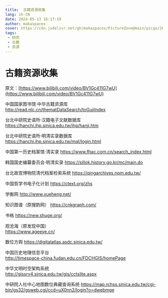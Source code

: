 ```yaml
---
title:  古籍资源收集
lang: zh-CN
date: 2024-05-13 16:17:19
author: makaspacex
cover: https://cdn.jsdelivr.net/gh/makaspacex/PictureZone@main/picgo/202405140046938.png
tags:
 - 研究
 - 古籍
 - 资源
---
```


# 古籍资源收集

原文：[https://www.bilibili.com/video/BV1Gc411G7wU](https://www.bilibili.com/video/BV1Gc411G7wU)


中国国家图书馆·中华古籍资源库
http://read.nlc.cn/thematDataSearch/toGujiIndex

台北中研院史语所·汉籍电子文献数据库
https://hanchi.ihp.sinica.edu.tw/ihp/hanji.htm

台北中研院史语所·明清实录数据库
https://hanchi.ihp.sinica.edu.tw/mql/login.html

中国第一历史档案馆·清实录
https://www.fhac.com.cn/search_index.html

韩国国史编纂委员会·明清实录
https://sillok.history.go.kr/mc/main.do

台北故宫博物院清代档案检索系统
https://qingarchives.npm.edu.tw/

中国哲学书电子化计划
https://ctext.org/zhs

学衡网
http://www.xueheng.net/

知识图谱（原搜韵网）
https://cnkgraph.com/

书格
https://new.shuge.org/

观沧海（原发现中国）	
https://www.ageeye.cn/

数位方舆
https://digitalatlas.asdc.sinica.edu.tw/

中国历史地理信息平台	
http://timespace-china.fudan.edu.cn/FDCHGIS/homePage

中华文明时空架构系统	
http://gissrv4.sinica.edu.tw/gis/cctslite.aspx

中研院人社中心地图数位典藏查询系统
https://map.rchss.sinica.edu.tw/cgi-bin/gs32/gsweb.cgi/ccd=uX0nn2/login?o=dwebmge

